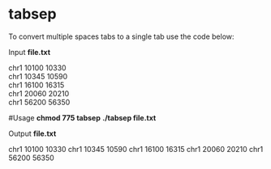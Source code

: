 # tabsep

To convert multiple spaces tabs to a single tab use the code below:

Input **file.txt**

chr1       10100           10330            
chr1     10345    10590                                 
chr1    16100       16315      
chr1    20060      20210   
chr1      56200   56350   

#Usage 
**chmod 775 tabsep**
**./tabsep file.txt**

Output **file.txt**

chr1    10100   10330
chr1    10345   10590
chr1    16100   16315
chr1    20060   20210
chr1    56200   56350

